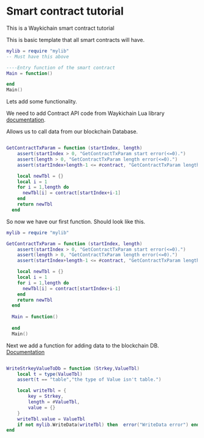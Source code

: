 # Smart contract tutorial
This is a Waykichain smart contract tutorial 

This is basic template that all smart contracts will have.
```lua
mylib = require "mylib"
-- Must have this above

----Entry function of the smart contract
Main = function()

end
Main()
```

Lets add some functionality.

We need to add Contract API code from Waykichain Lua library [documentation]( https://wiccdev-webui.readthedocs.io/en/latest/).

Allows us to call data from our blockchain Database.
```lua

GetContractTxParam = function (startIndex, length)
    assert(startIndex > 0, "GetContractTxParam start error(<=0).")
    assert(length > 0, "GetContractTxParam length error(<=0).")
    assert(startIndex+length-1 <= #contract, "GetContractTxParam length ".. length .." exceeds limit: " .. #contract)

    local newTbl = {}
    local i = 1
    for i = 1,length do
      newTbl[i] = contract[startIndex+i-1]
    end
    return newTbl
  end
```

So now we have our first function. 
Should look like this. 
```lua
mylib = require "mylib"

GetContractTxParam = function (startIndex, length)
    assert(startIndex > 0, "GetContractTxParam start error(<=0).")
    assert(length > 0, "GetContractTxParam length error(<=0).")
    assert(startIndex+length-1 <= #contract, "GetContractTxParam length ".. length .." exceeds limit: " .. #contract)

    local newTbl = {}
    local i = 1
    for i = 1,length do
      newTbl[i] = contract[startIndex+i-1]
    end
    return newTbl
  end
  
  Main = function()
  
  end
  Main()
```

Next we add a function for adding data to the blockchain DB. [Documentation](https://wiccdev-webui.readthedocs.io/en/latest/Contract/api_debug/)
```lua

WriteStrkeyValueToDb = function (Strkey,ValueTbl)
    local t = type(ValueTbl)
    assert(t == "table","the type of Value isn't table.")

    local writeTbl = {
        key = Strkey,
        length = #ValueTbl,
        value = {}
    }
    writeTbl.value = ValueTbl
    if not mylib.WriteData(writeTbl) then  error("WriteData error") end
end
```
